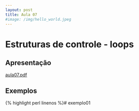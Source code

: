 ```yaml
---
layout: post
title: Aula 07
#image: /img/hello_world.jpeg
---
```

# Estruturas de controle - loops

## Apresentação
[aula07.pdf](http://biologia.ib.usp.br/torres/introprog2018/aulas/aula07.pdf)

## Exemplos

{% highlight perl linenos %}# exemplo01
